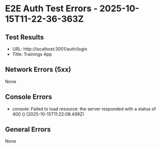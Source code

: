 # E2E Auth Test Errors - 2025-10-15T11-22-36-363Z

## Test Results
- URL: http://localhost:3001/auth/login
- Title: Trainings App

## Network Errors (5xx)
None

## Console Errors
- console: Failed to load resource: the server responded with a status of 400 () (2025-10-15T11:22:08.499Z)

## General Errors
None
